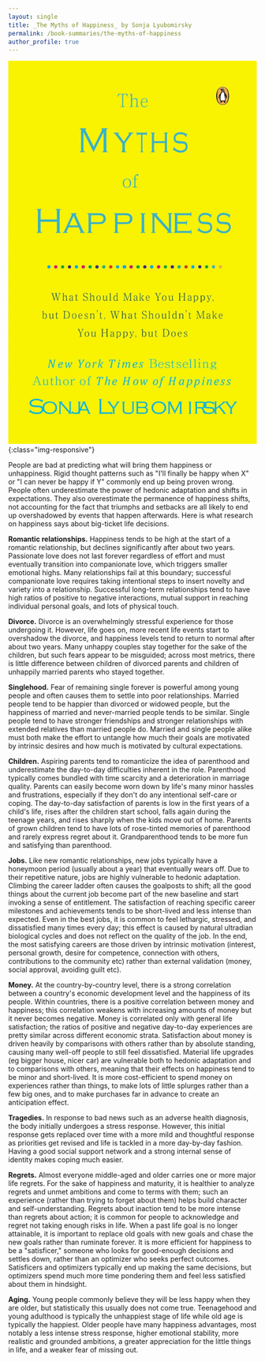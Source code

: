 ```yaml
---
layout: single
title: _The Myths of Happiness_ by Sonja Lyubomirsky
permalink: /book-summaries/the-myths-of-happiness
author_profile: true
---
```


![The Myths of Happiness](/assets/images/the-myths-of-happiness.png){:class="img-responsive"}

People are bad at predicting what will bring them happiness or unhappiness.
Rigid thought patterns such as "I'll finally be happy when X" or "I can never be happy if Y" commonly end up being proven wrong.
People often underestimate the power of hedonic adaptation and shifts in expectations.
They also overestimate the permanence of happiness shifts, not accounting for the fact that triumphs and setbacks are all likely to end up overshadowed by events that happen afterwards.
Here is what research on happiness says about big-ticket life decisions.

**Romantic relationships.**
Happiness tends to be high at the start of a romantic relationship, but declines significantly after about two years.
Passionate love does not last forever regardless of effort and must eventually transition into companionate love, which triggers smaller emotional highs.
Many relationships fail at this boundary; successful companionate love requires taking intentional steps to insert novelty and variety into a relationship.
Successful long-term relationships tend to have high ratios of positive to negative interactions, mutual support in reaching individual personal goals, and lots of physical touch.

**Divorce.**
Divorce is an overwhelmingly stressful experience for those undergoing it.
However, life goes on, more recent life events start to overshadow the divorce, and happiness levels tend to return to normal after about two years.
Many unhappy couples stay together for the sake of the children, but such fears appear to be misguided; across most metrics, there is little difference between children of divorced parents and children of unhappily married parents who stayed together.

**Singlehood.**
Fear of remaining single forever is powerful among young people and often causes them to settle into poor relationships.
Married people tend to be happier than divorced or widowed people, but the happiness of married and never-married people tends to be similar.
Single people tend to have stronger friendships and stronger relationships with extended relatives than married people do.
Married and single people alike must both make the effort to untangle how much their goals are motivated by intrinsic desires and how much is motivated by cultural expectations.

**Children.**
Aspiring parents tend to romanticize the idea of parenthood and underestimate the day-to-day difficulties inherent in the role.
Parenthood typically comes bundled with time scarcity and a deterioration in marriage quality.
Parents can easily become worn down by life's many minor hassles and frustrations, especially if they don't do any intentional self-care or coping.
The day-to-day satisfaction of parents is low in the first years of a child's life, rises after the children start school, falls again during the teenage years, and rises sharply when the kids move out of home.
Parents of grown children tend to have lots of rose-tinted memories of parenthood and rarely express regret about it.
Grandparenthood tends to be more fun and satisfying than parenthood.

**Jobs.**
Like new romantic relationships, new jobs typically have a honeymoon period (usually about a year) that eventually wears off.
Due to their repetitive nature, jobs are highly vulnerable to hedonic adaptation.
Climbing the career ladder often causes the goalposts to shift; all the good things about the current job become part of the new baseline and start invoking a sense of entitlement.
The satisfaction of reaching specific career milestones and achievements tends to be short-lived and less intense than expected.
Even in the best jobs, it is common to feel lethargic, stressed, and dissatisfied many times every day; this effect is caused by natural ultradian biological cycles and does not reflect on the quality of the job.
In the end, the most satisfying careers are those driven by intrinsic motivation (interest, personal growth, desire for competence, connection with others, contributions to the community etc) rather than external validation (money, social approval, avoiding guilt etc).

**Money.**
At the country-by-country level, there is a strong correlation between a country's economic development level and the happiness of its people.
Within countries, there is a positive correlation between money and happiness; this correlation weakens with increasing amounts of money but it never becomes negative.
Money is correlated only with general life satisfaction; the ratios of positive and negative day-to-day experiences are pretty similar across different economic strata.
Satisfaction about money is driven heavily by comparisons with others rather than by absolute standing, causing many well-off people to still feel dissatisfied.
Material life upgrades (eg bigger house, nicer car) are vulnerable both to hedonic adaptation and to comparisons with others, meaning that their effects on happiness tend to be minor and short-lived.
It is more cost-efficient to spend money on experiences rather than things, to make lots of little splurges rather than a few big ones, and to make purchases far in advance to create an anticipation effect.

**Tragedies.**
In response to bad news such as an adverse health diagnosis, the body initially undergoes a stress response.
However, this initial response gets replaced over time with a more mild and thoughtful response as priorities get revised and life is tackled in a more day-by-day fashion.
Having a good social support network and a strong internal sense of identity makes coping much easier.

**Regrets.**
Almost everyone middle-aged and older carries one or more major life regrets.
For the sake of happiness and maturity, it is healthier to analyze regrets and unmet ambitions and come to terms with them; such an experience (rather than trying to forget about them) helps build character and self-understanding.
Regrets about inaction tend to be more intense than regrets about action; it is common for people to acknowledge and regret not taking enough risks in life.
When a past life goal is no longer attainable, it is important to replace old goals with new goals and chase the new goals rather than ruminate forever.
It is more efficient for happiness to be a "satisficer," someone who looks for good-enough decisions and settles down, rather than an optimizer who seeks perfect outcomes.
Satisficers and optimizers typically end up making the same decisions, but optimizers spend much more time pondering them and feel less satisfied about them in hindsight.

**Aging.**
Young people commonly believe they will be less happy when they are older, but statistically this usually does not come true.
Teenagehood and young adulthood is typically the unhappiest stage of life while old age is typically the happiest.
Older people have many happiness advantages, most notably a less intense stress response, higher emotional stability, more realistic and grounded ambitions, a greater appreciation for the little things in life, and a weaker fear of missing out.
